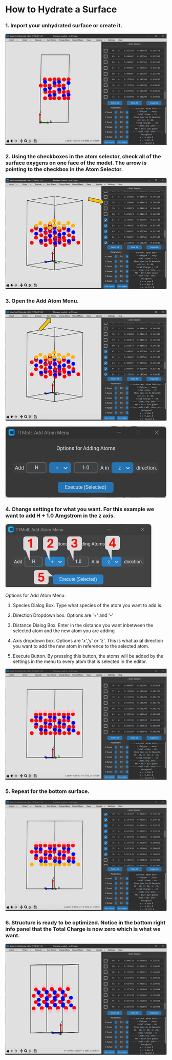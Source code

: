# How to Hydrate a Surface

### 1. Import your unhydrated surface or create it.

![Unhydrated Slab](../images/hydrate_surface/hydrate_surface_1.jpg)

### 2. Using the checkboxes in the atom selector, check all of the surface oxygens on one face of the model. The arrow is pointing to the checkbox in the Atom Selector.

![Top Oxygens in Slab Selected](../images/hydrate_surface/hydrate_surface_2.jpg)


### 3. Open the Add Atom Menu.

![Add Atom Button](../images/hydrate_surface/hydrate_surface_8.jpg)

![Add Atom Button Location](../images/hydrate_surface/hydrate_surface_3.jpg)

### 4. Change settings for what you want. For this example we want to add H + 1.0 Amgstrom in the z axis.

![Annotated Add Atom Menu](../images/hydrate_surface/hydrate_surface_4.jpg)

Options for Add Atom Menu:

1. Species Dialog Box. Type what species of the atom you want to add is.

2. Direction Dropdown box. Options are '+' and '-'

3. Distance Dialog Box. Enter in the distance you want inbetween the selected atom and the new atom you are adding

4. Axis dropdown box. Options are 'x','y' or 'z'. This is what axial direction you want to add the new atom in reference to the selected atom.

5. Execute Button. By pressing this button, the atoms will be added by the settings in the menu to every atom that is selected in the editor.

![H's are added to the top](../images/hydrate_surface/hydrate_surface_7.jpg)

### 5. Repeat for the bottom surface.

![Lower O's are selected](../images/hydrate_surface/hydrate_surface_5.jpg)

### 6. Structure is ready to be optimized. Notice in the bottom right info panel that the Total Charge is now zero which is what we want.

![Finished Hydrated Surface](../images/hydrate_surface/hydrate_surface_6.jpg)